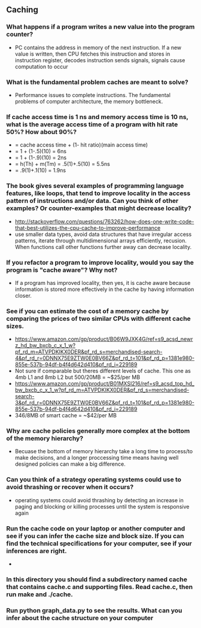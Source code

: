## Caching

### What happens if a program writes a new value into the program counter?
  * PC contains the address in memory of the next instruction. If a new value is written, then CPU fetches this instruction and stores in instruction register, decodes instruction sends signals, signals cause computation to occur 
### What is the fundamental problem caches are meant to solve?
  * Performance issues to complete instructions. The fundamental problems of computer architecture, the memory bottleneck.
### If cache access time is 1 ns and memory access time is 10 ns, what is the average access time of a program with hit rate 50%? How about 90%?
  * = cache access time + (1- hit ratio)(main access time) 
  * = 1 + (1-.5)(10) = 6ns
  * = 1 + (1-.9)(10) = 2ns
  * = h(Th) + m(Tm) = .5(1)+.5(10) = 5.5ns
  * = .9(1)+.1(10) = 1.9ns
### The book gives several examples of programming language features, like loops, that tend to improve locality in the access pattern of instructions and/or data. Can you think of other examples? Or counter-examples that might decrease locality?
  * http://stackoverflow.com/questions/763262/how-does-one-write-code-that-best-utilizes-the-cpu-cache-to-improve-performance
  * use smaller data types, avoid data structures that have irregular access patterns, iterate through multidimensional arrays efficiently, recusion. When functions call other functions further away can decrease locality.
### If you refactor a program to improve locality, would you say the program is "cache aware"? Why not?
  * If a program has improved locality, then yes, it is cache aware because information is stored more effectively in the cache by having information closer.
### See if you can estimate the cost of a memory cache by comparing the prices of two similar CPUs with different cache sizes.
  * https://www.amazon.com/gp/product/B06W9JXK4G/ref=s9_acsd_newrz_hd_bw_bxcb_c_x_1_w?pf_rd_m=ATVPDKIKX0DER&pf_rd_s=merchandised-search-4&pf_rd_r=0DNNX75E9ZTW0E0BV66Z&pf_rd_t=101&pf_rd_p=1381e980-855e-537b-94df-b4f4d642d410&pf_rd_i=229189
  * Not sure if comparable but theres different levels of cache. This one as 4mb L1 and 8mb L2 but 500/20MB = ~$25/per MB
  * https://www.amazon.com/gp/product/B01MXSI216/ref=s9_acsd_top_hd_bw_bxcb_c_x_1_w?pf_rd_m=ATVPDKIKX0DER&pf_rd_s=merchandised-search-3&pf_rd_r=0DNNX75E9ZTW0E0BV66Z&pf_rd_t=101&pf_rd_p=1381e980-855e-537b-94df-b4f4d642d410&pf_rd_i=229189
  * 346/8MB of smart cache = ~$42/per MB
### Why are cache policies generally more complex at the bottom of the memory hierarchy?
  * Becuase the bottom of memory hierarchy take a long time to process/to make decisions, and a longer proccessing time means having well designed policies can make a big difference.  
### Can you think of a strategy operating systems could use to avoid thrashing or recover when it occurs?
  * operating systems could avoid thrashing by detecting an increase in paging and blocking or killing processes until the system is responsive again
### Run the cache code on your laptop or another computer and see if you can infer the cache size and block size. If you can find the technical specifications for your computer, see if your inferences are right.
  * 
### In this directory you should find a subdirectory named cache that contains cache.c and supporting files. Read cache.c, then run make and ./cache.

### Run python graph_data.py to see the results. What can you infer about the cache structure on your computer
